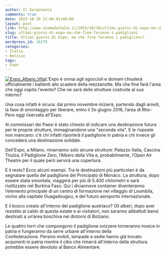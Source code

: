 ```yaml
---
author: Il Gorgonauta
comments: true
date: 2015-10-30 11:06:01+00:00
layout: post
link: http://www.atomodelmale.it/2015/10/30/ultimi-giorni-di-expo-ma-che-fine-faranno-i-padiglioni/
slug: ultimi-giorni-di-expo-ma-che-fine-faranno-i-padiglioni
title: Ultimi giorni di Expo, ma che fine faranno i padiglioni?
wordpress_id: 16179
categories:
- Italia
- Notizie
tags:
- Expo
---
```


[![Expo_Albero_VIta](http://www.atomodelmale.it/wp-content/uploads/2015/10/Expo_Albero_VIta-300x200.jpg)](http://www.atomodelmale.it/wp-content/uploads/2015/10/Expo_Albero_VIta.jpg)L'Expo è ormai agli sgoccioli e domani chiuderà ufficialmente i battenti allo scadere della mezzanotte. Ma che fine farà l'area che oggi ospita l'evento? Che ne sarà delle strutture costruite al suo interno?

Una cosa infatti è sicura: dal primo novembre inizierà, partendo dagli arredi, la fase di smontaggio per liberare, entro il 3o giugno 2016, l’area di Rho-Pero oggi riservata all'Expo.

Ai commissari dei Paesi è stato chiesto di indicare una destinazione futura per le proprie strutture, immaginandone una "seconda vita". E le risposte non mancano: c'è chi infatti riporterà il padiglione in patria e chi invece gli concederà una destinazione solidale.


Dell'Expo, a Milano, rimarranno solo alcune strutture: Palazzo Italia, Cascina Triulza, il Padiglione Zero, l’Albero della Vita e, probabilmente, l’Open Air Theatre per il quale però servirà una copertura.

E il resto? Ecco alcuni esempi. Tra le destinazioni più particolari è da segnalare quella del padiglione del Principato di Monaco. La struttura, dopo essere stata smontata, viaggerà per più di 5.400 chilometri e sarà riutilizzato nel Burkina Faso. Qui i diciannove container diventeranno l’elemento principale di un centro di formazione nel villaggio di Loumbila, vicino alla capitale Ouagadougou, e del futuro aeroporto internazionale.

E il bosco creato all'interno del padiglione austriaco? Gli alberi, dopo aver resistito al caldo di questa estate e ai visitatori, non saranno abbattuti bensì destinati a un’area boschiva nei dintorni di Bolzano.

Le quattro torri che compongono il padiglione svizzere torneranno invece in patria e fungeranno da serre urbane all'interno della Confederazione. Persino mobili, lampade e sedie hanno già trovato acquirenti in patria mentre il cibo che rimarrà all'interno della struttura potrebbe essere devoluto al Banco Alimentare.
